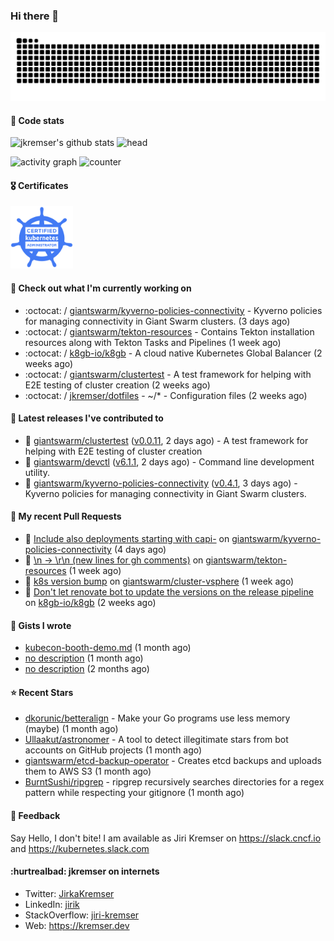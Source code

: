 ### Hi there 👋

![GitHub Snake](github-snake-dark.svg)

#### 📱 Code stats

![jkremser's github stats](https://github-readme-stats.vercel.app/api?username=jkremser&count_private=true&show_icons=true&hide_border=false&theme=tokyonight&title_color=5bcdec&bg_color=0d1117&border_radius=false) ![head](https://user-images.githubusercontent.com/535866/175570014-71166aaa-95f7-4a4f-869c-93a16481de4e.jpeg)


![activity graph](https://activity-graph.herokuapp.com/graph?username=jkremser&theme=react-dark)
![counter](https://komarev.com/ghpvc/?username=jkremser&color=5bcdec&style=for-the-badge)

#### 🎖 Certificates
<p align="left"><a href="https://www.credly.com/badges/8ca716d9-fa9b-42e6-b4a1-ad043baf5396/public_url">
<img src="https://raw.githubusercontent.com/cncf/artwork/master/other/cka/color/kubernetes-cka-color.png" alt="https://www.credly.com/badges/8ca716d9-fa9b-42e6-b4a1-ad043baf5396/public_url" width="100" height="100"/> </a>
</p>

#### 👷 Check out what I'm currently working on

- :octocat: / [giantswarm/kyverno-policies-connectivity](https://github.com/giantswarm/kyverno-policies-connectivity) - Kyverno policies for managing connectivity in Giant Swarm clusters. (3 days ago)
- :octocat: / [giantswarm/tekton-resources](https://github.com/giantswarm/tekton-resources) - Contains Tekton installation resources along with Tekton Tasks and Pipelines (1 week ago)
- :octocat: / [k8gb-io/k8gb](https://github.com/k8gb-io/k8gb) - A cloud native Kubernetes Global Balancer (2 weeks ago)
- :octocat: / [giantswarm/clustertest](https://github.com/giantswarm/clustertest) - A test framework for helping with E2E testing of cluster creation (2 weeks ago)
- :octocat: / [jkremser/dotfiles](https://github.com/jkremser/dotfiles) - ~/*  -  Configuration files (2 weeks ago)

#### 🔭 Latest releases I've contributed to

- 🎉 [giantswarm/clustertest](https://github.com/giantswarm/clustertest) ([v0.0.11](https://github.com/giantswarm/clustertest/releases/tag/v0.0.11), 2 days ago) - A test framework for helping with E2E testing of cluster creation
- 🎉 [giantswarm/devctl](https://github.com/giantswarm/devctl) ([v6.1.1](https://github.com/giantswarm/devctl/releases/tag/v6.1.1), 2 days ago) - Command line development utility.
- 🎉 [giantswarm/kyverno-policies-connectivity](https://github.com/giantswarm/kyverno-policies-connectivity) ([v0.4.1](https://github.com/giantswarm/kyverno-policies-connectivity/releases/tag/v0.4.1), 3 days ago) - Kyverno policies for managing connectivity in Giant Swarm clusters.

#### 🔨 My recent Pull Requests

- 💪 [Include also deployments starting with capi-](https://github.com/giantswarm/kyverno-policies-connectivity/pull/60) on [giantswarm/kyverno-policies-connectivity](https://github.com/giantswarm/kyverno-policies-connectivity) (4 days ago)
- 💪 [\n -&gt; \r\n (new lines for gh comments)](https://github.com/giantswarm/tekton-resources/pull/61) on [giantswarm/tekton-resources](https://github.com/giantswarm/tekton-resources) (1 week ago)
- 💪 [k8s version bump](https://github.com/giantswarm/cluster-vsphere/pull/57) on [giantswarm/cluster-vsphere](https://github.com/giantswarm/cluster-vsphere) (1 week ago)
- 💪 [Don&#39;t let renovate bot to update the versions on the release pipeline](https://github.com/k8gb-io/k8gb/pull/1156) on [k8gb-io/k8gb](https://github.com/k8gb-io/k8gb) (2 weeks ago)

#### 📓 Gists I wrote

- [kubecon-booth-demo.md](https://gist.github.com/8ec12c94e4ff2fc8aa0ee0754363a035) (1 month ago)
- [no description](https://gist.github.com/7fb07237a9c75a81cb03dd87ee181b13) (1 month ago)
- [no description](https://gist.github.com/c834be2ff7cbebd56b58adc4da237289) (2 months ago)

#### ⭐ Recent Stars

- [dkorunic/betteralign](https://github.com/dkorunic/betteralign) - Make your Go programs use less memory (maybe) (1 month ago)
- [Ullaakut/astronomer](https://github.com/Ullaakut/astronomer) - A tool to detect illegitimate stars from bot accounts on GitHub projects (1 month ago)
- [giantswarm/etcd-backup-operator](https://github.com/giantswarm/etcd-backup-operator) - Creates etcd backups and uploads them to AWS S3 (1 month ago)
- [BurntSushi/ripgrep](https://github.com/BurntSushi/ripgrep) - ripgrep recursively searches directories for a regex pattern while respecting your gitignore (1 month ago)

#### 💬 Feedback

Say Hello, I don't bite! I am available as Jiri Kremser on https://slack.cncf.io and https://kubernetes.slack.com


#### :hurtrealbad: jkremser on internets

- Twitter: <a href="https://twitter.com/JirkaKremser">JirkaKremser</a>
- LinkedIn: <a href="https://www.linkedin.com/in/jirik/">jirik</a>
- StackOverflow: <a href="https://stackoverflow.com/users/1594980/jiri-kremser">jiri-kremser</a>
- Web: https://kremser.dev